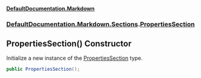#### [DefaultDocumentation.Markdown](index.md 'index')
### [DefaultDocumentation.Markdown.Sections](index.md#DefaultDocumentation.Markdown.Sections 'DefaultDocumentation.Markdown.Sections').[PropertiesSection](PropertiesSection.md 'DefaultDocumentation.Markdown.Sections.PropertiesSection')

## PropertiesSection() Constructor

Initialize a new instance of the [PropertiesSection](PropertiesSection.md 'DefaultDocumentation.Markdown.Sections.PropertiesSection') type.

```csharp
public PropertiesSection();
```